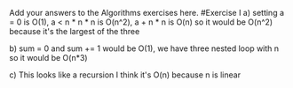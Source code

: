 Add your answers to the Algorithms exercises here.
#Exercise I
a) setting a = 0 is O(1), a < n * n * n is O(n^2), a + n * n is O(n)
so it would be O(n^2) because it's the largest of the three

b) sum = 0 and sum += 1 would be O(1), we have three nested loop with n so it would be O(n*3)

c) This looks like a recursion I think it's O(n) because n is linear